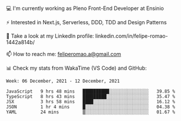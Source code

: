 💻 I'm currently working as Pleno Front-End Developer at Ensinio

⚡ Interested in Next.js, Serverless, DDD, TDD and Design Patterns

👥 Take a look at my LinkedIn profile: linkedin.com/in/felipe-romao-1442a814b/

📫 How to reach me: feliperomao.a@gmail.com

📊 Check my stats from WakaTime (VS Code) and GitHub:

<!--START_SECTION:waka-->
```text
Week: 06 December, 2021 - 12 December, 2021

JavaScript   9 hrs 48 mins   ██████████░░░░░░░░░░░░░░░   39.85 % 
TypeScript   8 hrs 43 mins   █████████░░░░░░░░░░░░░░░░   35.47 % 
JSX          3 hrs 58 mins   ████░░░░░░░░░░░░░░░░░░░░░   16.12 % 
JSON         1 hr 4 mins     █░░░░░░░░░░░░░░░░░░░░░░░░   04.38 % 
YAML         24 mins         ▒░░░░░░░░░░░░░░░░░░░░░░░░   01.67 % 
```
<!--END_SECTION:waka-->
